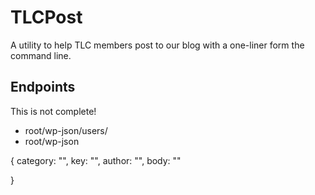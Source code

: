 # TLCPost

A utility to help TLC members post to our blog with a one-liner form the command line.

## Endpoints

This is not complete!

* root/wp-json/users/
* root/wp-json

{
    category: "",
    key: "",
    author: "",
    body: ""

}
